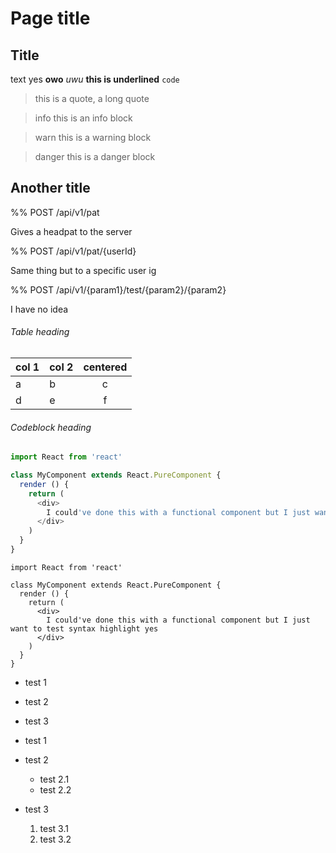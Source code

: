 <!--
  Copyright (c) 2020 Squirrel Chat, All rights reserved.

  Redistribution and use in source and binary forms, with or without
  modification, are permitted provided that the following conditions are met:

  1. Redistributions of source code must retain the above copyright notice, this
    list of conditions and the following disclaimer.
  2. Redistributions in binary form must reproduce the above copyright notice,
    this list of conditions and the following disclaimer in the
    documentation and/or other materials provided with the distribution.
  3. Neither the name of the copyright holder nor the names of its contributors
    may be used to endorse or promote products derived from this software without
    specific prior written permission.

  THIS SOFTWARE IS PROVIDED BY THE COPYRIGHT HOLDERS AND CONTRIBUTORS "AS IS" AND
  ANY EXPRESS OR IMPLIED WARRANTIES, INCLUDING, BUT NOT LIMITED TO, THE IMPLIED
  WARRANTIES OF MERCHANTABILITY AND FITNESS FOR A PARTICULAR PURPOSE ARE
  DISCLAIMED. IN NO EVENT SHALL THE COPYRIGHT HOLDER OR CONTRIBUTORS BE LIABLE
  FOR ANY DIRECT, INDIRECT, INCIDENTAL, SPECIAL, EXEMPLARY, OR CONSEQUENTIAL
  DAMAGES (INCLUDING, BUT NOT LIMITED TO, PROCUREMENT OF SUBSTITUTE GOODS OR
  SERVICES; LOSS OF USE, DATA, OR PROFITS; OR BUSINESS INTERRUPTION) HOWEVER
  CAUSED AND ON ANY THEORY OF LIABILITY, WHETHER IN CONTRACT, STRICT LIABILITY,
  OR TORT (INCLUDING NEGLIGENCE OR OTHERWISE) ARISING IN ANY WAY OUT OF THE USE
  OF THIS SOFTWARE, EVEN IF ADVISED OF THE POSSIBILITY OF SUCH DAMAGE.
-->

# Page title
## Title
text yes **owo** *uwu* __this is underlined__ `code`

> this is a quote,
> a long quote

>info
> this is an info block

>warn
> this is a warning block

>danger
> this is a danger block

## Another title
%% POST /api/v1/pat

Gives a headpat to the server

%% POST /api/v1/pat/{userId}

Same thing but to a specific user ig

%% POST /api/v1/{param1}/test/{param2}/{param2}

I have no idea

###### Table heading
| col 1 | col 2 | centered |
|-------|-------|:--------:|
| a | b | c |
| d | e | f |

###### Codeblock heading
```js
import React from 'react'

class MyComponent extends React.PureComponent {
  render () {
    return (
      <div>
        I could've done this with a functional component but I just want to test syntax highlight yes
      </div>
    )
  }
}
```

```
import React from 'react'

class MyComponent extends React.PureComponent {
  render () {
    return (
      <div>
        I could've done this with a functional component but I just want to test syntax highlight yes
      </div>
    )
  }
}
```

 - test 1
 - test 2
 - test 3

 - test 1
 - test 2
   - test 2.1
   - test 2.2
 - test 3
   1. test 3.1
   2. test 3.2
